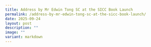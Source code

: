 ```yaml
---
title: Address by Mr Edwin Tong SC at the SICC Book Launch
permalink: /address-by-mr-edwin-tong-sc-at-the-sicc-book-launch/
date: 2025-09-24
layout: post
description: ""
image: ""
variant: markdown
---
```

